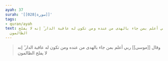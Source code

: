 ```yaml
---
ayah: 37
surah: '[[028|سورة]]'
tags:
- quran/ayah
text: وقال موسى ربي أعلم بمن جاء بالهدى من عنده ومن تكون له عاقبة الدار ۖ إنه لا يفلح
  الظالمون
---
```

> وقال [[موسى]] ربي أعلم بمن جاء بالهدى من عنده ومن تكون له عاقبة الدار ۖ إنه لا يفلح الظالمون
